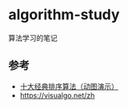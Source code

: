 # algorithm-study
算法学习的笔记

## 参考
* [十大经典排序算法（动图演示）](https://www.cnblogs.com/onepixel/articles/7674659.html)
* https://visualgo.net/zh